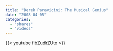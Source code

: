 ```yaml
---
title: "Derek Paravicini: The Musical Genius"
date: "2008-04-05"
categories:
  - "shares"
  - "videos"
---
```


{{< youtube fibZudrZUto >}}
